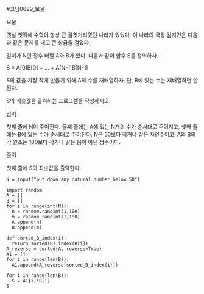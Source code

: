#코딩0629_보물



보물

옛날 옛적에 수학이 항상 큰 골칫거리였던 나라가 있었다. 이 나라의 국왕 김지민은 다음과 같은 문제를 내고 큰 상금을 걸었다.

길이가 N인 정수 배열 A와 B가 있다. 다음과 같이 함수 S를 정의하자.

S = A[0]B[0] + ... + A[N-1]B[N-1]

S의 값을 가장 작게 만들기 위해 A의 수를 재배열하자. 단, B에 있는 수는 재배열하면 안 된다.

S의 최솟값을 출력하는 프로그램을 작성하시오.



입력

첫째 줄에 N이 주어진다. 둘째 줄에는 A에 있는 N개의 수가 순서대로 주어지고, 셋째 줄에는 B에 있는 수가 순서대로 주어진다. N은 50보다 작거나 같은 자연수이고, A와 B의 각 원소는 100보다 작거나 같은 음이 아닌 정수이다.



출력

첫째 줄에 S의 최솟값을 출력한다.



```
N = input("put down any natural number below 50")

import random
A = []
B = []
for i in range(int(N)):
  n = random.randint(1,100)
  m = random.randint(1,100)
  A.append(n)
  B.append(m)
  
def sorted_B_index(i):
  return sorted(B).index(B[i])
A_reverse = sorted(A, reverse=True)
A1 = []
for i in range(len(B)):
  A1.append(A_reverse[sorted_B_index(i)])

for i in range(len(B)):
  S = A1[i]*B[i]
S
```





```

```